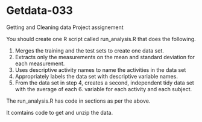 # Getdata-033
Getting and Cleaning data Project assignement


You should create one R script called run_analysis.R that does the following. 
1. Merges the training and the test sets to create one data set.
2. Extracts only the measurements on the mean and standard deviation for each measurement. 
3. Uses descriptive activity names to name the activities in the data set
4. Appropriately labels the data set with descriptive variable names. 
5. From the data set in step 4, creates a second, independent tidy data set with the average of each 6. variable for each activity and each subject.

The run_analysis.R has code in sections as per the above.

It comtains code to get and unzip the data.



